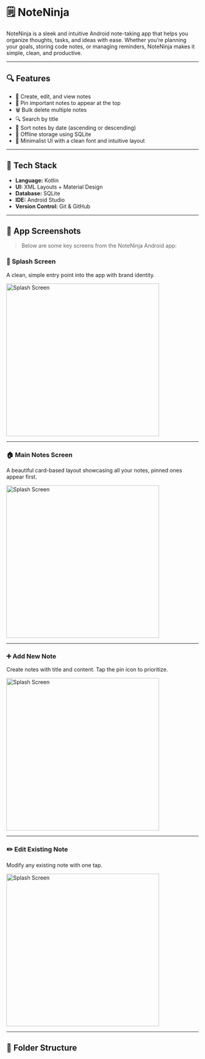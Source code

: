 # 🗒️ NoteNinja

NoteNinja is a sleek and intuitive Android note-taking app that helps you organize thoughts, tasks, and ideas with ease. Whether you’re planning your goals, storing code notes, or managing reminders, NoteNinja makes it simple, clean, and productive.

---

## 🔍 Features

- 📝 Create, edit, and view notes
- 📌 Pin important notes to appear at the top
- 🗑️ Bulk delete multiple notes
- 🔍 Search by title
- 📅 Sort notes by date (ascending or descending)
- 📂 Offline storage using SQLite
- 🎨 Minimalist UI with a clean font and intuitive layout

---

## 🧱 Tech Stack

- **Language:** Kotlin
- **UI:** XML Layouts + Material Design
- **Database:** SQLite
- **IDE:** Android Studio
- **Version Control:** Git & GitHub

---

## 📸 App Screenshots

> Below are some key screens from the NoteNinja Android app:

### 🚀 Splash Screen
A clean, simple entry point into the app with brand identity.

<img src="assets/splashscreen.jpg" alt="Splash Screen" width="400"/>

---

### 🏠 Main Notes Screen
A beautiful card-based layout showcasing all your notes, pinned ones appear first.

<img src="assets/mainscreen.jpg" alt="Splash Screen" width="400"/>

---

### ➕ Add New Note
Create notes with title and content. Tap the pin icon to prioritize.

<img src="assets/addnotescreen.jpg" alt="Splash Screen" width="400"/>

---

### ✏️ Edit Existing Note
Modify any existing note with one tap.

<img src="assets/editnotescreen.jpg" alt="Splash Screen" width="400"/>

---

## 📂 Folder Structure

